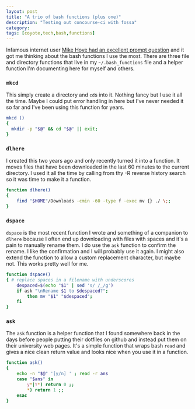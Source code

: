 ```yaml
---
layout: post
title: "A trio of bash functions (plus one)"
description: "Testing out concourse-ci with fossa"
category: 
tags: [coyote,tech,bash,functions]
---
```





Infamous internet user [Mike Hoye had an excellent prompt question](https://mastodon.social/@mhoye/114592067766102376) and it got me thinking about the bash functions I use the most.  There are three file and directory functions that live in my `~/.bash_functions` file and a helper function I'm documenting here for myself and others.


### `mkcd`

This simply create a directory and `cd`s into it.  Nothing fancy but I use it all the time. Maybe I could put error handling in here but I've never needed it so far and I've been using this function for years.

```bash
mkcd () 
{ 
  mkdir -p "$@" && cd "$@" || exit; 
}
```

### `dlhere`

I created this two years ago and only recently turned it into a function.  It moves files that have been downloaded in the last 60 minutes to the current directory. I used it all the time by calling from thy <Ctr>-R reverse history search so it was time to make it a function.

```bash
function dlhere()
{
    find "$HOME"/Downloads -cmin -60 -type f -exec mv {} ./ \;;
}
```

### `dspace`

`dspace` is the most recent function I wrote and something of a companion to `dlhere` because I often end up downloading with files with spaces and it's a pain to manually rename them.  I do use the `ask` function to confirm the rename.  I like the confirmation and I will probably use it again.  I might also extend the function to allow a custom replacement character, but maybe not.  This works pretty well for me.

```bash
function dspace() 
{ # replace spaces in a filename with underscores
    despaced=$(echo "$1" | sed 's/ /_/g')
    if ask "\nRename $1 to $despaced?"; 
        then mv "$1" "$despaced"; 
    fi
}
```

### `ask`

The `ask` function is a helper function that I found somewhere back in the days before people putting their dotfiles on github and instead put them on their university web pages.  It's a simple function that wraps bash `read` and gives a nice clean return value and looks nice when you use it in a function.

```bash
function ask()
{
    echo -n "$@" '[y/n] ' ; read -r ans
    case "$ans" in
        y*|Y*) return 0 ;;
        *) return 1 ;;
    esac
}

```

